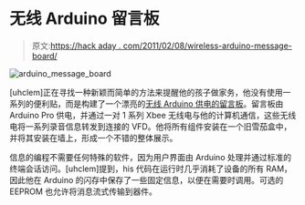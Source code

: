 # 无线 Arduino 留言板

> 原文:[https://hack aday . com/2011/02/08/wireless-arduino-message-board/](https://hackaday.com/2011/02/08/wireless-arduino-message-board/)

![arduino_message_board](../Images/8124777dd4dc919b265a631f3e6bf2e1.png "arduino_message_board")

[uhclem]正在寻找一种新颖而简单的方法来提醒他的孩子做家务，他没有使用一系列的便利贴，而是构建了一个漂亮的[无线 Arduino 供电的留言板](http://www.instructables.com/id/A-Wirelessly-Controlled-Arduino-Powered-Message-B/)。留言板由 Arduino Pro 供电，并通过一对 1 系列 Xbee 无线电与他的计算机通信，这些无线电将一系列录音信息转发到连接的 VFD。他将所有组件安装在一个旧雪茄盒中，并将其安装在墙上，形成一个不错的整体展示。

信息的编程不需要任何特殊的软件，因为用户界面由 Arduino 处理并通过标准的终端会话访问。[uhclem]提到，his 代码在运行时几乎消耗了设备的所有 RAM，因此他在 Arduino 的闪存中保存了一些固定信息，以便在需要时调用。可选的 EEPROM 也允许将消息流式传输到器件。